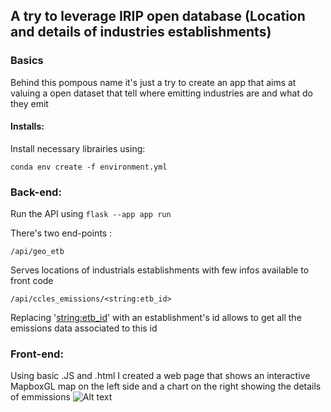 ## A try to leverage IRIP open database (Location and details of industries establishments)
### Basics
Behind this pompous name it's just a try to create an app that aims at valuing a open dataset that tell where emitting industries are and what do they emit

#### Installs:

Install necessary librairies using: 

``conda env create -f environment.yml``

### Back-end:
Run the API using ```flask --app app run```

There's two end-points :

```/api/geo_etb```

Serves locations of industrials establishments with few infos available to front code

```/api/ccles_emissions/<string:etb_id>```

Replacing '<string:etb_id>' with an establishment's id allows to get all the emissions data associated to this id

### Front-end:
Using basic .JS and .html I created a web page that shows an interactive MapboxGL map on the left side and a chart on the right showing the details of emmissions
![Alt text](./supports/images/front.jpg )
